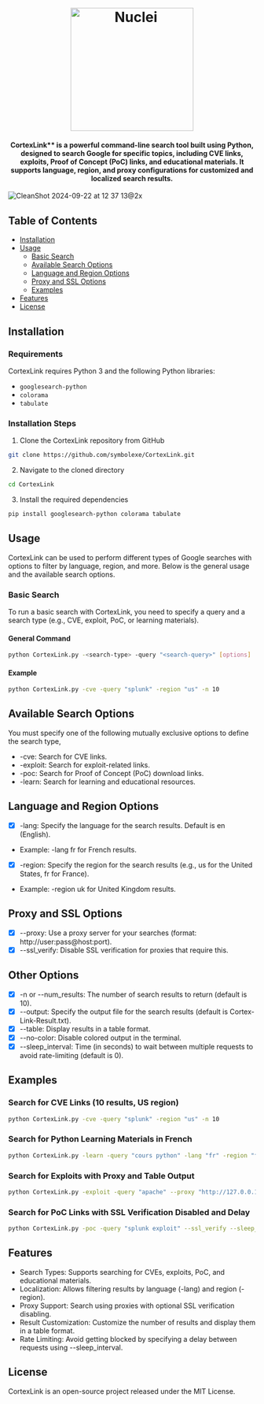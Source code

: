 <h1 align="center">
  <br>
  <a href="https://imgbb.com/"><img src="https://i.ibb.co/Stcxy90/Cortex-Link.png" width="250px" alt="Nuclei"></a>
</h1>
<h4 align="center">CortexLink** is a powerful command-line search tool built using Python, designed to search Google for specific topics, including CVE links, exploits, Proof of Concept (PoC) links, and educational materials. It supports language, region, and proxy configurations for customized and localized search results.</h4>

![CleanShot 2024-09-22 at 12 37 13@2x](https://github.com/user-attachments/assets/f29baaee-c1c6-4d63-aee0-6f79d8451f62)
## Table of Contents

- [Installation](#installation)
- [Usage](#usage)
  - [Basic Search](#basic-search)
  - [Available Search Options](#available-search-options)
  - [Language and Region Options](#language-and-region-options)
  - [Proxy and SSL Options](#proxy-and-ssl-options)
  - [Examples](#examples)
- [Features](#features)
- [License](#license)

## Installation
### Requirements
CortexLink requires Python 3 and the following Python libraries:

- `googlesearch-python`
- `colorama`
- `tabulate`

### Installation Steps
1. Clone the CortexLink repository from GitHub
```bash
git clone https://github.com/symbolexe/CortexLink.git
```

2. Navigate to the cloned directory
```bash
cd CortexLink
```
3. Install the required dependencies
```bash
pip install googlesearch-python colorama tabulate
```
## Usage
CortexLink can be used to perform different types of Google searches with options to filter by language, region, and more. Below is the general usage and the available search options.
### Basic Search
To run a basic search with CortexLink, you need to specify a query and a search type (e.g., CVE, exploit, PoC, or learning materials).
#### General Command
```bash
python CortexLink.py -<search-type> -query "<search-query>" [options]
```
#### Example
```bash
python CortexLink.py -cve -query "splunk" -region "us" -n 10
```
## Available Search Options
You must specify one of the following mutually exclusive options to define the search type,
- -cve: Search for CVE links.
- -exploit: Search for exploit-related links.
- -poc: Search for Proof of Concept (PoC) download links.
- -learn: Search for learning and educational resources.

## Language and Region Options
- [x] -lang: Specify the language for the search results. Default is en (English).
- Example: -lang fr for French results.

- [x] -region: Specify the region for the search results (e.g., us for the United States, fr for France).
- Example: -region uk for United Kingdom results.

## Proxy and SSL Options
- [x] --proxy: Use a proxy server for your searches (format: http://user:pass@host:port).
- [x] --ssl_verify: Disable SSL verification for proxies that require this.

## Other Options
- [x] -n or --num_results: The number of search results to return (default is 10).
- [x] --output: Specify the output file for the search results (default is Cortex-Link-Result.txt).
- [x] --table: Display results in a table format.
- [x] --no-color: Disable colored output in the terminal.
- [x] --sleep_interval: Time (in seconds) to wait between multiple requests to avoid rate-limiting (default is 0).

## Examples
### Search for CVE Links (10 results, US region)
```bash
python CortexLink.py -cve -query "splunk" -region "us" -n 10
```
### Search for Python Learning Materials in French
```bash
python CortexLink.py -learn -query "cours python" -lang "fr" -region "fr" -n 5
```
### Search for Exploits with Proxy and Table Output
```bash
python CortexLink.py -exploit -query "apache" --proxy "http://127.0.0.1:8080" --table -n 5
```
### Search for PoC Links with SSL Verification Disabled and Delay
```bash
python CortexLink.py -poc -query "splunk exploit" --ssl_verify --sleep_interval 5
```

## Features
- Search Types: Supports searching for CVEs, exploits, PoC, and educational materials.
- Localization: Allows filtering results by language (-lang) and region (-region).
- Proxy Support: Search using proxies with optional SSL verification disabling.
- Result Customization: Customize the number of results and display them in a table format.
- Rate Limiting: Avoid getting blocked by specifying a delay between requests using --sleep_interval.

## License
CortexLink is an open-source project released under the MIT License.
